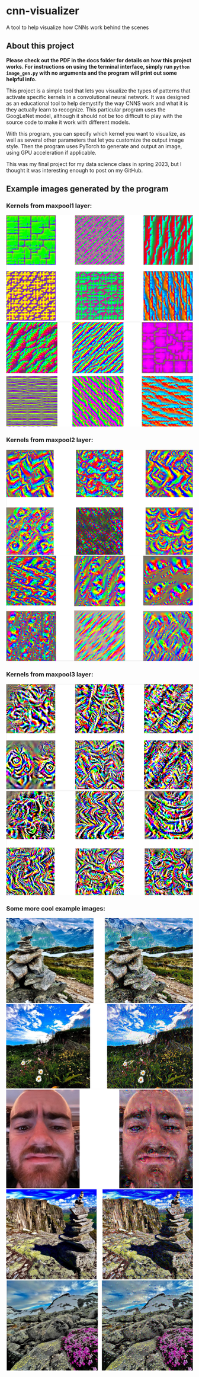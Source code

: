 # cnn-visualizer
A tool to help visualize how CNNs work behind the scenes

## About this project

__Please check out the PDF in the docs folder for details on how this project works. For instructions on using the terminal interface, simply run ```python image_gen.py``` with no arguments and the program will print out some helpful info.__

This project is a simple tool that lets you visualize the types of patterns that activate specific kernels in a convolutional neural network. It was designed as an educational tool to help demystify the way CNNS work and what it is they actually learn to recognize. This particular program uses the GoogLeNet model, although it should not be too difficult to play with the source code to make it work with different models.

With this program, you can specify which kernel you want to visualize, as well as several other parameters that let you customize the output image style. Then the program uses PyTorch to generate and output an image, using GPU acceleration if applicable.

This was my final project for my data science class in spring 2023, but I thought it was interesting enough to post on my GitHub.

## Example images generated by the program

### Kernels from maxpool1 layer:

![mp1-1](/figs/maxpool1-1.png)
![mp1-2](/figs/maxpool1-2.png)

### Kernels from maxpool2 layer:

![mp2-1](/figs/maxpool2-1.png)
![mp2-2](/figs/maxpool2-2.png)

### Kernels from maxpool3 layer:

![mp3-1](/figs/maxpool3-1.png)
![mp3-2](/figs/maxpool3-2.png)

### Some more cool example images:

![ce-1](/figs/coolexample-1.png)
![ce-2](/figs/coolexample-2.png)
![ce-3](/figs/coolexample-3.png)
![ce-4](/figs/coolexample-4.png)
![ce-5](/figs/coolexample-5.png)
